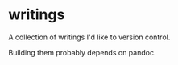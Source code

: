 # writings
A collection of writings I'd like to version control.

Building them probably depends on pandoc.
